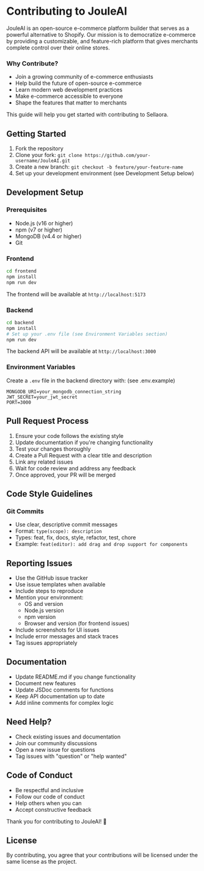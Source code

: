 # Contributing to JouleAI
JouleAI is an open-source e-commerce platform builder that serves as a powerful alternative to Shopify. Our mission is to democratize e-commerce by providing a customizable, and feature-rich platform that gives merchants complete control over their online stores.

### Why Contribute?
- Join a growing community of e-commerce enthusiasts
- Help build the future of open-source e-commerce
- Learn modern web development practices
- Make e-commerce accessible to everyone
- Shape the features that matter to merchants

This guide will help you get started with contributing to Sellaora.

## Getting Started

1. Fork the repository
2. Clone your fork: `git clone https://github.com/your-username/JouleAI.git`
3. Create a new branch: `git checkout -b feature/your-feature-name`
4. Set up your development environment (see Development Setup below)

## Development Setup

### Prerequisites
- Node.js (v16 or higher)
- npm (v7 or higher)
- MongoDB (v4.4 or higher)
- Git

### Frontend
```bash
cd frontend
npm install
npm run dev
```
The frontend will be available at `http://localhost:5173`

### Backend
```bash
cd backend
npm install
# Set up your .env file (see Environment Variables section)
npm run dev
```
The backend API will be available at `http://localhost:3000`

### Environment Variables
Create a `.env` file in the backend directory with: (see .env.example)
```
MONGODB_URI=your_mongodb_connection_string
JWT_SECRET=your_jwt_secret
PORT=3000
```

## Pull Request Process

1. Ensure your code follows the existing style
2. Update documentation if you're changing functionality
3. Test your changes thoroughly
4. Create a Pull Request with a clear title and description
5. Link any related issues
6. Wait for code review and address any feedback
7. Once approved, your PR will be merged

## Code Style Guidelines

### Git Commits
- Use clear, descriptive commit messages
- Format: `type(scope): description`
- Types: feat, fix, docs, style, refactor, test, chore
- Example: `feat(editor): add drag and drop support for components`

## Reporting Issues

- Use the GitHub issue tracker
- Use issue templates when available
- Include steps to reproduce
- Mention your environment:
  - OS and version
  - Node.js version
  - npm version
  - Browser and version (for frontend issues)
- Include screenshots for UI issues
- Include error messages and stack traces
- Tag issues appropriately

## Documentation

- Update README.md if you change functionality
- Document new features
- Update JSDoc comments for functions
- Keep API documentation up to date
- Add inline comments for complex logic

## Need Help?

- Check existing issues and documentation
- Join our community discussions
- Open a new issue for questions
- Tag issues with "question" or "help wanted"

## Code of Conduct

- Be respectful and inclusive
- Follow our code of conduct
- Help others when you can
- Accept constructive feedback

Thank you for contributing to JouleAI! 🚀

## License

By contributing, you agree that your contributions will be licensed under the same license as the project.
